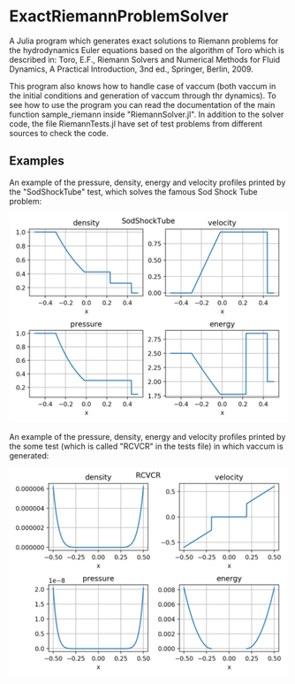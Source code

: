 # ExactRiemannProblemSolver

A Julia program which generates exact solutions to Riemann problems for the hydrodynamics Euler equations based on the algorithm of Toro which is described in:
Toro, E.F., Riemann Solvers and Numerical Methods for Fluid Dynamics, A Practical Introduction, 3nd ed., Springer, Berlin, 2009.

This program also knows how to handle case of vaccum (both vaccum in the initial conditions and generation of vaccum through thr dynamics).
To see how to use the program you can read the documentation of the main function sample_riemann inside "RiemannSolver.jl".
In addition to the solver code, the file RiemannTests.jl have set of test problems from different sources to check the code.

## Examples

An example of the pressure, density, energy and velocity profiles printed by the "SodShockTube" test, which solves the famous Sod Shock Tube problem:

![Sod Shock Tube Graphs](sod_example.png?raw=true)

An example of the pressure, density, energy and velocity profiles printed by the some test (which is called "RCVCR" in the tests file) in which vaccum is generated:

![RCVCR](vaccum_example.png?raw=true)